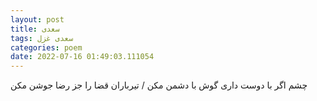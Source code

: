```yaml
---
layout: post
title: سعدی
tags: سعدی غزل
categories: poem
date: 2022-07-16 01:49:03.111054
---
```


چشم اگر با دوست داری گوش با دشمن مکن / تیرباران قضا را جز رضا جوشن مکن